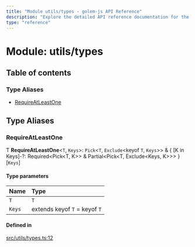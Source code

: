 ```yaml
---
title: "Module utils/types - golem-js API Reference"
description: "Explore the detailed API reference documentation for the Module utils/types within the golem-js SDK for the Golem Network."
type: "reference"
---
```

# Module: utils/types

## Table of contents

### Type Aliases

- [RequireAtLeastOne](utils_types#requireatleastone)

## Type Aliases

### RequireAtLeastOne

Ƭ **RequireAtLeastOne**\<`T`, `Keys`\>: `Pick`\<`T`, `Exclude`\<keyof `T`, `Keys`\>\> & \{ [K in Keys]-?: Required\<Pick\<T, K\>\> & Partial\<Pick\<T, Exclude\<Keys, K\>\>\> }[`Keys`]

#### Type parameters

| Name | Type |
| :------ | :------ |
| `T` | `T` |
| `Keys` | extends keyof `T` = keyof `T` |

#### Defined in

[src/utils/types.ts:12](https://github.com/golemfactory/golem-js/blob/8f6d57f/src/utils/types.ts#L12)
